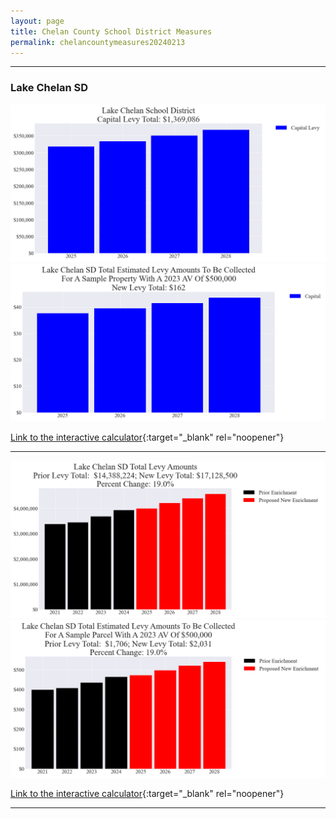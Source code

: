 ```yaml
---
layout: page
title: Chelan County School District Measures
permalink: chelancountymeasures20240213
---
```


___

### Lake Chelan SD

![Lake Chelan SD capital levy totals chart](pagesManual/LeviesReport/20240213/LakeChelanCapital.png "Lake Chelan SD capital levy totals chart")
![Lake Chelan SD capital levy example parcel chart](pagesManual/LeviesReport/20240213/LakeChelanCapitalParcel.png "Lake Chelan SD capital  example parcel chart")

[Link to the interactive calculator](calculator_lake_chelan_capital_20240213_enhanced){:target="_blank" rel="noopener"}

___


![Lake Chelan SD enrichment levy totals chart](pagesManual/LeviesReport/20240213/LakeChelanEnrichment.png "Lake Chelan SD enrichment levy totals chart")
![Lake Chelan SD enrichment levy example parcel chart](pagesManual/LeviesReport/20240213/LakeChelanEnrichmentParcel.png "Lake Chelan SD enrichment  example parcel chart")

[Link to the interactive calculator](calculator_lake_chelan_enrichment_20240213_enhanced){:target="_blank" rel="noopener"}

___

